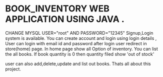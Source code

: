 # BOOK_INVENTORY WEB APPLICATION  USING JAVA .
CHANGE MYSQL USER="root" AND PASSWORD="12345"
 Signup,Login system is available. You can create account and login using login details ,
 User can login with email id and password after login user redirect in store(home) page.
 In home page show all Option of inventory.
 You can list the all books.
 If book quantity is 0 then quantity filed show 'out of stock' 

user can also add,delete,update and list out books. Thats all about this project.

